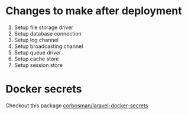 # Changes to make after deployment

1. Setup file storage driver
2. Setup database connection
3. Setup log channel
4. Setup broadcasting channel
5. Setup queue driver
6. Setup cache store
7. Setup session store


# Docker secrets
Checkout this package [corbosman/laravel-docker-secrets](https://github.com/corbosman/laravel-docker-secrets)